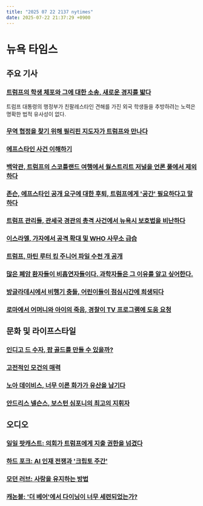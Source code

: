 ```yaml
---
title: "2025 07 22 2137 nytimes"
date: 2025-07-22 21:37:29 +0900
---
```


# 뉴욕 타임스

## 주요 기사

### [트럼프의 학생 체포와 그에 대한 소송, 새로운 경지를 밟다](https://www.nytimes.com/2025/07/22/us/politics/trump-student-arrests-immigration-trial.html)
 트럼프 대통령의 행정부가 친팔레스타인 견해를 가진 외국 학생들을 추방하려는 노력은 명확한 법적 유사성이 없다.
### [무역 협정을 찾기 위해 필리핀 지도자가 트럼프와 만나다](https://www.nytimes.com/2025/07/22/us/politics/trump-trade-philippines-marcos.html)

### [에프스타인 사건 이해하기](https://www.nytimes.com/2025/07/22/briefing/understanding-the-epstein-saga.html)

### [백악관, 트럼프의 스코틀랜드 여행에서 월스트리트 저널을 언론 풀에서 제외하다](https://www.nytimes.com/2025/07/21/business/media/trump-scotland-wsj-press-pool.html)

### [존슨, 에프스타인 공개 요구에 대한 후퇴, 트럼프에게 '공간' 필요하다고 말하다](https://www.nytimes.com/2025/07/21/us/politics/mike-johnson-epstein-files-trump.html)

### [트럼프 관리들, 관세국 경관의 총격 사건에서 뉴욕시 보호법을 비난하다](https://www.nytimes.com/2025/07/21/nyregion/kristi-noem-eric-adams-customs-officer-shooting.html)

### [이스라엘, 가자에서 공격 확대 및 WHO 사무소 급습](https://www.nytimes.com/2025/07/22/world/middleeast/israel-gaza-deir-al-balah-who.html)

### [트럼프, 마틴 루터 킹 주니어 파일 수천 개 공개](https://www.nytimes.com/2025/07/21/us/politics/mlk-jr-files-trump.html)

### [많은 폐암 환자들이 비흡연자들이다. 과학자들은 그 이유를 알고 싶어한다.](https://www.nytimes.com/2025/07/22/well/lung-cancer-nonsmokers.html)

### [방글라데시에서 비행기 충돌, 어린이들이 점심시간에 희생되다](https://www.nytimes.com/2025/07/22/world/asia/bangladesh-plane-crash-school-children.html)

### [로마에서 어머니와 아이의 죽음, 경찰이 TV 프로그램에 도움 요청](https://www.nytimes.com/2025/07/22/world/europe/italy-mother-child-dead-police.html)

## 문화 및 라이프스타일

### [인디고 드 수자, 팝 골드를 만들 수 있을까?](https://www.nytimes.com/2025/07/21/arts/music/indigo-de-souza-precipice.html)

### [고전적인 모건의 매력](https://www.nytimes.com/2025/07/19/automobiles/collectibles/morgan-classic-looking-cars.html)

### [노아 데이비스, 너무 이른 화가가 유산을 남기다](https://www.nytimes.com/2025/07/21/arts/design/noah-davis-painter-hammer-museum.html)

### [안드리스 넬슨스, 보스턴 심포니의 최고의 지휘자](https://www.nytimes.com/2025/07/21/arts/music/andris-nelsons-boston-symphony-tanglewood.html)

## 오디오

### [일일 팟캐스트: 의회가 트럼프에게 지출 권한을 넘겼다](https://www.nytimes.com/2025/07/18/podcasts/the-daily/trump-congress-spending-rescission.html)

### [하드 포크: AI 인재 전쟁과 '크립토 주간'](https://www.nytimes.com/2025/07/18/podcasts/x-hits-grok-bottom-more-ai-talent-wars-crypto-week.html)

### [모던 러브: 사랑을 유지하는 방법](https://www.nytimes.com/2025/07/16/podcasts/rob-delaney-dying-for-sex-love.html)

### [캐논볼: '더 베어'에서 다이닝이 너무 세련되었는가?](https://www.nytimes.com/2025/07/17/podcasts/the-bear-tv-dining-samin-nosrat.html)